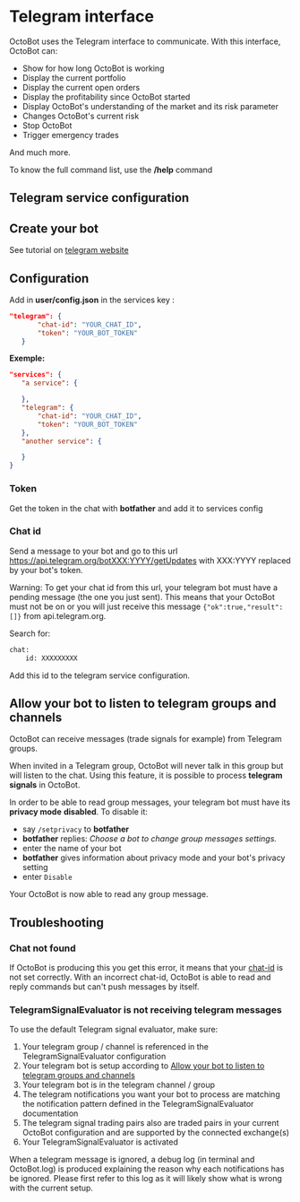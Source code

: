 Telegram interface
==================

OctoBot uses the Telegram interface to communicate. With this interface, OctoBot can:

-   Show for how long OctoBot is working
-   Display the current portfolio
-   Display the current open orders
-   Display the profitability since OctoBot started
-   Display OctoBot's understanding of the market and its risk parameter
-   Changes OctoBot's current risk
-   Stop OctoBot
-   Trigger emergency trades

And much more.

To know the full command list, use the **/help** command

Telegram service configuration
------------------------------

Create your bot
---------------

See tutorial on [telegram
website](https://core.telegram.org/bots#6-botfather)

Configuration
-------------

Add in **user/config.json** in the services key :

``` json
"telegram": {
       "chat-id": "YOUR_CHAT_ID",
       "token": "YOUR_BOT_TOKEN"
   }
```

**Exemple:**

``` json
"services": {
   "a service": {

   },
   "telegram": {
       "chat-id": "YOUR_CHAT_ID",
       "token": "YOUR_BOT_TOKEN"
   },
   "another service": {

   }
}
```

### Token

Get the token in the chat with **botfather** and add it to services config

### Chat id

Send a message to your bot and go to this url <https://api.telegram.org/botXXX:YYYY/getUpdates> with XXX:YYYY replaced by your bot's token.

Warning: To get your chat id from this url, your telegram bot must have a pending message (the one you just sent). This means that your OctoBot must not be on or you will just receive this message `{"ok":true,"result":[]}` from api.telegram.org.

Search for:

``` bash
chat:
    id: XXXXXXXXX
```

Add this id to the telegram service configuration.

Allow your bot to listen to telegram groups and channels
--------------------------------------------------------

OctoBot can receive messages (trade signals for example) from Telegram groups.

When invited in a Telegram group, OctoBot will never talk in this group but will listen to the chat. Using this feature, it is possible to process **telegram signals** in OctoBot.

In order to be able to read group messages, your telegram bot must have its **privacy mode** **disabled**. To disable it:

-   say `/setprivacy` to **botfather**
-   **botfather** replies: *Choose a bot to change group messages settings.*
-   enter the name of your bot
-   **botfather** gives information about privacy mode and your bot's privacy setting
-   enter `Disable`

Your OctoBot is now able to read any group message.

Troubleshooting
---------------

### Chat not found

If OctoBot is producing this you get this error, it means that your [chat-id](#chat-id) is not set correctly. With an incorrect chat-id, OctoBot is able to read and reply commands but can't push messages by itself.

### TelegramSignalEvaluator is not receiving telegram messages

To use the default Telegram signal evaluator, make sure:

1.  Your telegram group / channel is referenced in the TelegramSignalEvaluator configuration
2.  Your telegram bot is setup according to [Allow your bot to listen to telegram groups and channels](#allow-your-bot-to-listen-to-telegram-groups-and-channels)
3.  Your telegram bot is in the telegram channel / group
4.  The telegram notifications you want your bot to process are matching the notification pattern defined in the TelegramSignalEvaluator documentation
5.  The telegram signal trading pairs also are traded pairs in your current OctoBot configuration and are supported by the connected exchange(s)
6.  Your TelegramSignalEvaluator is activated

When a telegram message is ignored, a debug log (in terminal and OctoBot.log) is produced explaining the reason why each notifications has be ignored. Please first refer to this log as it will likely show what is wrong with the current setup.
